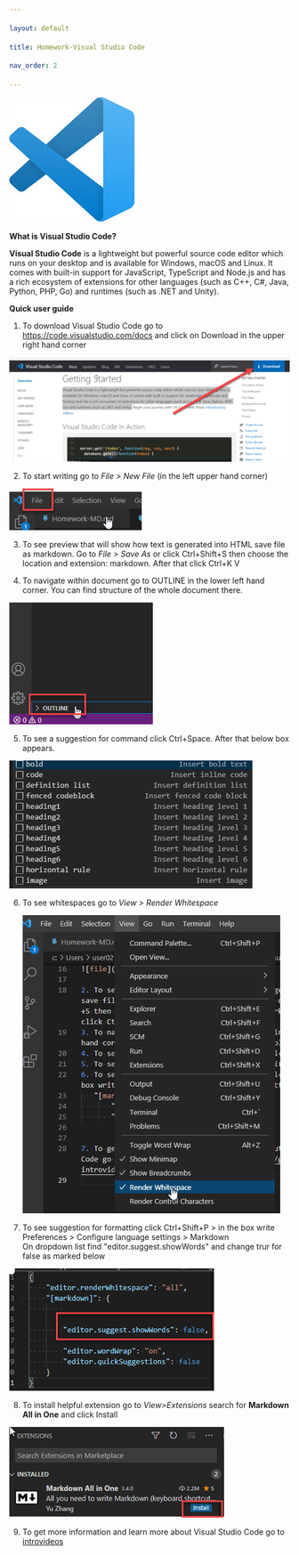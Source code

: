 ```yaml
---

layout: default

title: Homework-Visual Studio Code

nav_order: 2

---
```


![icon](./images/icon.jpg)

**What is Visual Studio Code?** 

**Visual Studio Code** is a lightweight but powerful source code editor which runs on your desktop and is available for Windows, macOS and Linux. It comes with built-in support for JavaScript, TypeScript and Node.js and has a rich ecosystem of extensions for other languages (such as C++, C#, Java, Python, PHP, Go) and runtimes (such as .NET and Unity).

**Quick user guide**

1. To download Visual Studio Code go to https://code.visualstudio.com/docs and click on Download in the upper right hand corner
    
![downloadVSC](./images/downloadVSC.png)


2. To start writing go to *File > New File* (in the left upper hand corner)

![file](./images/file.png)

3. To see preview that will show how text is generated into HTML save file as markdown. Go to *File > Save As* or click Ctrl+Shift+S then choose the location and extension: markdown. After that click Ctrl+K V 

4. To navigate within document go to OUTLINE in the lower left hand corner. You can find structure of the whole document there.  
   
![outline](./images/outline.png)

5. To see a suggestion for command  click Ctrl+Space. After that below box appears. 

![suggestion](./images/suggestion.png) 

6. To see whitespaces go to *View > Render Whitespace*  
   
   ![render](./images/render.png)


7. To see suggestion for formatting click Ctrl+Shift+P > in the box write Preferences > Configure language settings > Markdown  
On dropdown list find "editor.suggest.showWords" and change trur for false as marked below

![showwords](./images/showwords.png)

8. To install helpful extension go to *View>Extensions* search for **Markdown All in One** and click Install

![install](./images/install.png)


9. To get more information and learn more about Visual Studio Code go to [introvideos](https://code.visualstudio.com/docs/getstarted/introvideos)
